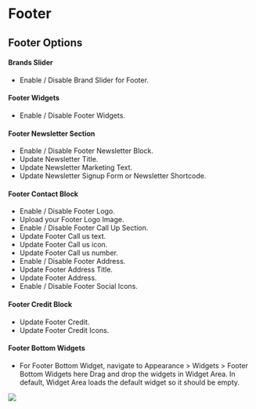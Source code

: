 # Footer

## Footer Options

#### Brands Slider
* Enable / Disable Brand Slider for Footer.

#### Footer Widgets

* Enable / Disable Footer Widgets.

#### Footer Newsletter Section

* Enable / Disable Footer Newsletter Block.
* Update Newsletter Title.
* Update Newsletter Marketing Text.
* Update Newsletter Signup Form or Newsletter Shortcode.

#### Footer Contact Block

* Enable / Disable Footer Logo.
* Upload your Footer Logo Image.
* Enable / Disable Footer Call Up Section.
* Update Footer Call us text.
* Update Footer Call us icon.
* Update Footer Call us number.
* Enable / Disable Footer Address.
* Update Footer Address Title.
* Update Footer Address.
* Enable / Disable Footer Social Icons.

#### Footer Credit Block

* Update Footer Credit.
* Update Footer Credit Icons.

#### Footer Bottom Widgets

* For Footer Bottom Widget, navigate to Appearance > Widgets > Footer Bottom Widgets here Drag and drop the widgets in Widget Area. In default, Widget Area loads the default widget so it should be empty.


![](http://transvelo.github.io/docs/elctro/images/theme-options-footer.png)

